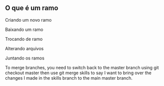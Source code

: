 ## O que é um ramo

Criando um novo ramo

Baixando um ramo

Trocando de ramo

Alterando arquivos

Juntando os ramos

To merge branches, you need to switch back to the master branch using git checkout master then use git merge skills to say I want to bring over the changes I made in the skills branch to the main master branch.